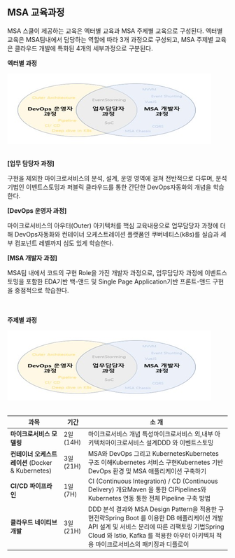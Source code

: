 ## MSA 교육과정

MSA 스쿨이 제공하는 교육은 엑터별 교육과 MSA 주제별 교육으로 구성된다.
엑터별 교육은 MSA팀내에서 담당하는 역할에 따라 3개 과정으로 구성되고, MSA 주제별 교육은 클라우드 개발에 특화된 4개의 세부과정으로 구분된다.

**엑터별 과정**

 ![](/contents/05_커뮤니티/02/image1.jpg)
 <br/><br/>
 
**[업무 담당자 과정]**

구현을 제외한 마이크로서비스의 분석, 설계, 운영 영역에 걸쳐 전반적으로 다루며, 분석 기법인 이벤트스토밍과 퍼블릭 클라우드를 통한 간단한 DevOps자동화의 개념을 학습한다.

**[DevOps 운영자 과정]**

마이크로서비스의 아우터(Outer) 아키텍처를 핵심 교육내용으로 업무담당자 과정에 더해 DevOps자동화와 컨테이너 오케스트레이션 플랫폼인 쿠버네티스(k8s)를 실습과 세부 컴포넌트 레벨까지 심도 있게 학습한다.

**[MSA 개발자 과정]**

MSA팀 내에서 코드의 구현 Role을 가진 개발자 과정으로, 업무담당자 과정에 이벤트스토밍을 포함한 EDA기반 백-앤드 및 Single Page Application기반 프론트-앤드 구현을 중점적으로 학습한다.

 <br/><br/> 
**주제별 과정**

 ![](/contents/05_커뮤니티/02/image1.jpg)
 <br/><br/>
 
| **과목** | **기간** | **소  개** |
| --- | --- | --- |
| **마이크로서비스 모델링** | 2일(14H) | 마이크로서비스 개념 특성마이크로서비스 외,내부 아키텍처마이크로서비스 설계DDD 와 이벤트스토밍 |
| **컨테이너 오케스트레이션** (Docker &amp; Kubernetes) | 3일(21H) | MSA와 DevOps 그리고 KubernetesKubernetes 구조 이해Kubernetes 서비스 구현Kubernetes 기반 DevOps 환경 및 MSA 애플리케이션 구축하기 |
| **CI/CD 파이프라인** | 1일(7H) | CI (Continuous Integration) / CD (Continuous Delivery) 개요Maven 을 통한 CIPipelines와 Kubernetes 연동 통한 전체 Pipeline 구축 방법 |
| **클라우드 네이티브 개발** | 3일(21H) | DDD 분석 결과와 MSA Design Pattern을 적용한 구현전략Spring Boot 를 이용한 DB 애플리케이션 개발API 설계 및 서비스 분리에 따른 리팩토링 기법Spring Cloud 와 Istio, Kafka 를 적용한 아우터 아키텍처 적용 마이크로서비스의 패키징과 디플로이 |
